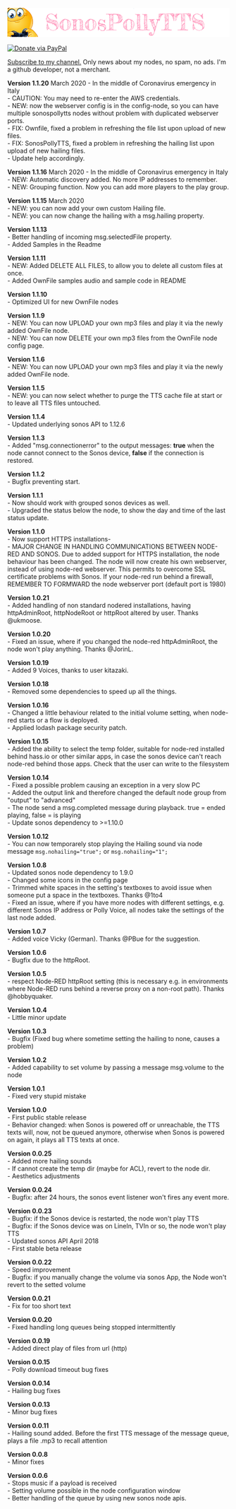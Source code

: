 ![Sample Node](img/logo.png) 

[![Donate via PayPal](https://img.shields.io/badge/Donate-PayPal-blue.svg?style=flat-square)](https://www.paypal.me/techtoday) 

<a href="http://eepurl.com/gJm095" target="_blank">Subscribe to my channel.</a> Only news about my nodes, no spam, no ads. I'm a github developer, not a merchant.

<p>
<b>Version 1.1.20</b> March 2020 - In the middle of Coronavirus emergency in Italy<br/>
- CAUTION: You may need to re-enter the AWS credentials.<br/>
- NEW: now the webserver config is in the config-node, so you can have multiple sonospollytts nodes without problem with duplicated webserver ports.<br/>
- FIX: Ownfile, fixed a problem in refreshing the file list upon upload of new files.<br/>
- FIX: SonosPollyTTS, fixed a problem in refreshing the hailing list upon upload of new hailing files.<br/>
- Update help accordingly.<br/>
</p>
<p>
<b>Version 1.1.16</b> March 2020 - In the middle of Coronavirus emergency in Italy<br/>
- NEW: Automatic discovery added. No more IP addresses to remember.<br/>
- NEW: Grouping function. Now you can add more players to the play group.<br/>
</p>
<p>
<b>Version 1.1.15</b> March 2020<br/>
- NEW: you can now add your own custom Hailing file.<br/>
- NEW: you can now change the hailing with a msg.hailing property.<br/>
</p>
<p>
<b>Version 1.1.13</b><br/>
- Better handling of incoming msg.selectedFile property.<br/>
- Added Samples in the Readme<br/>
</p>
<p>
<b>Version 1.1.11</b><br/>
- NEW: Added DELETE ALL FILES, to allow you to delete all custom files at once.<br/>
- Added OwnFile samples audio and sample code in README<br/>
</p>
<p>
<b>Version 1.1.10</b><br/>
- Optimized UI for new OwnFile nodes<br/>
</p>
<p>
<b>Version 1.1.9</b><br/>
- NEW: You can now UPLOAD your own mp3 files and play it via the newly added OwnFile node.<br/>
- NEW: You can now DELETE your own mp3 files from the OwnFile node config page.<br/>
</p>
<p>
<b>Version 1.1.6</b><br/>
- NEW: You can now UPLOAD your own mp3 files and play it via the newly added OwnFile node.<br/>
</p>
<p>
<b>Version 1.1.5</b><br/>
- NEW: you can now select whether to purge the TTS cache file at start or to leave all TTS files untouched.<br/>
</p>
<p>
<b>Version 1.1.4</b><br/>
- Updated underlying sonos API to 1.12.6<br/>
</p>
<p>
<b>Version 1.1.3</b><br/>
- Added "msg.connectionerror" to the output messages: <b>true</b> when the node cannot connect to the Sonos device, <b>false</b> if the connection is restored.<br/>
</p>
<p>
<b>Version 1.1.2</b><br/>
- Bugfix preventing start.<br/>
</p>
<p>
<b>Version 1.1.1</b><br/>
- Now should work with grouped sonos devices as well.<br/>
- Upgraded the status below the node, to show the day and time of the last status update.<br/>
</p>
<p>
<b>Version 1.1.0</b><br/>
- Now support HTTPS installations-<br/>
- MAJOR CHANGE IN HANDLING COMMUNICATIONS BETWEEN NODE-RED AND SONOS. Due to added support for HTTPS installation, the node behaviour has been changed. The node will now create his own webserver, instead of using node-red webserver. This permits to overcome SSL certificate problems with Sonos. If your node-red run behind a firewall, REMEMBER TO FORMWARD the node webserver port (default port is 1980)<br/>
</p>
<p>
<b>Version 1.0.21</b><br/>
- Added handling of non standard nodered installations, having httpAdminRoot, httpNodeRoot or httpRoot altered by user. Thanks @ukmoose.<br/>
</p>
<p>
<b>Version 1.0.20</b><br/>
- Fixed an issue, where if you changed the node-red httpAdminRoot, the node won't play anything. Thanks @JorinL.<br/>
</p>
<p>
<b>Version 1.0.19</b><br/>
- Added 9 Voices, thanks to user kitazaki.<br/>
</p>
<p>
<b>Version 1.0.18</b><br/>
- Removed some dependencies to speed up all the things.<br/>
</p>
<p>
<b>Version 1.0.16</b><br/>
- Changed a little behaviour related to the initial volume setting, when node-red starts or a flow is deployed.<br/>
- Applied lodash package security patch.<br/>
</p>
<p>
<b>Version 1.0.15</b><br/>
- Added the ability to select the temp folder, suitable for node-red installed behind hass.io or other similar apps, in case the sonos device can't reach node-red behind those apps. Check that the user can write to the filesystem<br/>
</p>
<p>
<b>Version 1.0.14</b><br/>
- Fixed a possible problem causing an exception in a very slow PC<br/>
- Added the output link and therefore changed the default node group from "output" to "advanced"<br/>
- The node send a msg.completed message during playback. true = ended playing, false = is playing<br/>
- Update sonos dependency to >=1.10.0
</p>
<p>
<b>Version 1.0.12</b><br/>
- You can now temporarely stop playing the Hailing sound via node message <code>msg.nohailing="true";</code> or <code>msg.nohailing="1";</code><br/>
</p>
<b>Version 1.0.8</b><br/>
- Updated sonos node dependency to 1.9.0<br/>
- Changed some icons in the config page<br/>
- Trimmed white spaces in the setting's textboxes to avoid issue when someone put a space in the textboxes. Thanks @1to4<br/>
- Fixed an issue, where if you have more nodes with different settings, e.g. different Sonos IP address or Polly Voice, all nodes take the settings of the last node added.<br/>
</p>
<p>
<b>Version 1.0.7</b><br/>
- Added voice Vicky (German). Thanks @PBue for the suggestion.<br/>
</p>
<p>
<b>Version 1.0.6</b><br/>
- Bugfix due to the httpRoot.<br/>
</p>
<p>
<b>Version 1.0.5</b><br/>
- respect Node-RED httpRoot setting (this is necessary e.g. in environments where Node-RED runs behind a reverse proxy on a non-root path). Thanks @hobbyquaker.<br/>
</p>
<p>
<b>Version 1.0.4</b><br/>
- Little minor update<br/>
</p>
<p>
<b>Version 1.0.3</b><br/>
- Bugfix (Fixed bug where sometime setting the hailing to none, causes a problem)<br/>
</p>
<p>
<b>Version 1.0.2</b><br/>
- Added capability to set volume by passing a message msg.volume to the node<br/>
</p>
<p>
<b>Version 1.0.1</b><br/>
- Fixed very stupid mistake<br/>
</p>
<p>
<b>Version 1.0.0</b><br/>
- First public stable release<br/>
- Behavior changed: when Sonos is powered off or unreachable, the TTS texts will, now, not be queued anymore, otherwise when Sonos is powered on again, it plays all TTS texts at once.
</p>
<p>
<b>Version 0.0.25</b><br/>
- Added more hailing sounds<br/>
- If cannot create the temp dir (maybe for ACL), revert to the node dir.<br/>
- Aesthetics adjustments<br/>
</p>
<p>
<b>Version 0.0.24</b><br/>
- Bugfix: after 24 hours, the sonos event listener won't fires any event more.<br/>
</p>
<p>
<b>Version 0.0.23</b><br/>
- Bugfix: if the Sonos device is restarted, the node won't play TTS<br/>
- Bugfix: if the Sonos device was on LineIn, TVIn or so, the node won't play TTS<br/>
- Updated sonos API April 2018<br/>
- First stable beta release
<br/>
</p>
<p>
<b>Version 0.0.22</b><br/>
- Speed improvement<br/>
- Bugfix: if you manually change the volume via sonos App, the Node won't revert to the setted volume
<br/>
</p>
<p>
<b>Version 0.0.21</b><br/>
- Fix for too short text
<br/>
</p>
<p>
<b>Version 0.0.20</b><br/>
- Fixed handling long queues being stopped intermittently
<br/>
</p>
<p>
<b>Version 0.0.19</b><br/>
- Added direct play of files from url (http)
<br/>
</p>
<p>
<b>Version 0.0.15</b><br/>
- Polly download timeout bug fixes
<br/>
</p>
<p>
<b>Version 0.0.14</b><br/>
- Hailing bug fixes
<br/>
</p>
<p>
<b>Version 0.0.13</b><br/>
- Minor bug fixes
<br/>
</p>
<p>
<b>Version 0.0.11</b><br/>
- Hailing sound added. Before the first TTS message of the message queue, plays a file .mp3 to recall attention
<br/>
</p>
<p>
<b>Version 0.0.8</b><br/>
- Minor fixes
<br/>
</p>
<p>
<b>Version 0.0.6</b><br/>
- Stops music if a payload is received
<br/>
- Setting volume possible in the node configuration window
<br/>
- Better handling of the queue by using new sonos node apis.
<br/>
</p>
    
